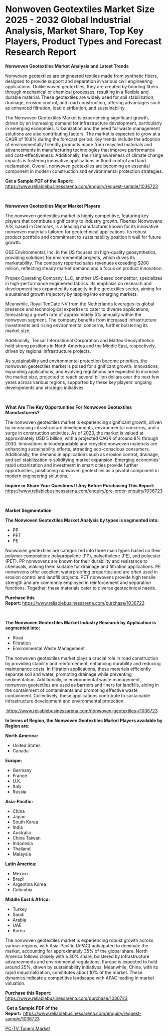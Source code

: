 <p><h1>Nonwoven Geotextiles Market Size 2025 - 2032 Global Industrial Analysis, Market Share, Top Key Players, Product Types and Forecast Research Report</h1></p><p><strong>Nonwoven Geotextiles Market Analysis and Latest Trends</strong></p>
<p><p>Nonwoven geotextiles are engineered textiles made from synthetic fibers, designed to provide support and separation in various civil engineering applications. Unlike woven geotextiles, they are created by bonding fibers through mechanical or chemical processes, resulting in a flexible and durable material. These geotextiles are widely used for soil stabilization, drainage, erosion control, and road construction, offering advantages such as enhanced filtration, load distribution, and sustainability.</p><p>The Nonwoven Geotextiles Market is experiencing significant growth, driven by an increasing demand for infrastructure development, particularly in emerging economies. Urbanization and the need for waste management solutions are also contributing factors. The market is expected to grow at a CAGR of 10.8% during the forecast period. Key trends include the adoption of environmentally friendly products made from recycled materials and advancements in manufacturing technologies that improve performance and cost-effectiveness. Additionally, the rising awareness of climate change impacts is fostering innovative applications in flood control and land reclamation. Overall, nonwoven geotextiles are becoming an essential component in modern construction and environmental protection strategies.</p></p>
<p><strong>Get a Sample PDF of the Report:&nbsp;</strong> <a href="https://www.reliablebusinessarena.com/enquiry/request-sample/1036723?utm_campaign=2527&utm_medium=2&utm_source=Github&utm_content=ia&utm_term=21032025&utm_id=nonwoven-geotextiles">https://www.reliablebusinessarena.com/enquiry/request-sample/1036723</a></p>
<p>&nbsp;</p>
<p><strong>Nonwoven Geotextiles Major Market Players</strong></p>
<p><p>The nonwoven geotextiles market is highly competitive, featuring key players that contribute significantly to industry growth. Fibertex Nonwovens A/S, based in Denmark, is a leading manufacturer known for its innovative nonwoven materials tailored for geotechnical applications. Its robust product portfolio and commitment to sustainability position it well for future growth.</p><p>GSE Environmental, Inc. in the US focuses on high-quality geosynthetics, providing solutions for environmental projects, which drives its marketability. The company reported sales revenues exceeding $200 million, reflecting steady market demand and a focus on product innovation.</p><p>Propex Operating Company, LLC, another US-based competitor, specializes in high-performance engineered fabrics. Its emphasis on research and development has expanded its capacity in the geotextiles sector, aiming for a sustained growth trajectory by tapping into emerging markets.</p><p>Meanwhile, Royal TenCate NV from the Netherlands leverages its global presence and technological expertise to cater to diverse applications, forecasting a growth rate of approximately 5% annually within the nonwoven segment. The company benefits from increased infrastructure investments and rising environmental concerns, further bolstering its market size.</p><p>Additionally, Tensar International Corporation and Mattex Geosynthetics hold strong positions in North America and the Middle East, respectively, driven by regional infrastructure projects.</p><p>As sustainability and environmental protection become priorities, the nonwoven geotextiles market is poised for significant growth. Innovations, expanding applications, and evolving regulations are expected to increase the market size, projected to reach several billion dollars over the next few years across various regions, supported by these key players’ ongoing developments and strategic initiatives.</p></p>
<p>&nbsp;</p>
<p><strong>What Are The Key Opportunities For Nonwoven Geotextiles Manufacturers?</strong></p>
<p><p>The nonwoven geotextiles market is experiencing significant growth, driven by increasing infrastructure developments, environmental concerns, and a surge in construction activities. As of 2023, the market is valued at approximately USD 5 billion, with a projected CAGR of around 8% through 2030. Innovations in biodegradable and recycled nonwoven materials are enhancing sustainability efforts, attracting eco-conscious consumers. Additionally, the demand in applications such as erosion control, drainage, and soil stabilization is solidifying market expansion. Emerging economies' rapid urbanization and investment in smart cities provide further opportunities, positioning nonwoven geotextiles as a pivotal component in modern engineering solutions.</p></p>
<p><strong>Inquire or Share Your Questions If Any Before Purchasing This Report:</strong> <a href="https://www.reliablebusinessarena.com/enquiry/pre-order-enquiry/1036723?utm_campaign=2527&utm_medium=2&utm_source=Github&utm_content=ia&utm_term=21032025&utm_id=nonwoven-geotextiles">https://www.reliablebusinessarena.com/enquiry/pre-order-enquiry/1036723</a></p>
<p>&nbsp;</p>
<p><strong>Market Segmentation</strong></p>
<p><strong>The Nonwoven Geotextiles Market Analysis by types is segmented into:</strong></p>
<p><ul><li>PP</li><li>PET</li><li>PE</li></ul></p>
<p><p>Nonwoven geotextiles are categorized into three main types based on their polymer composition: polypropylene (PP), polyethylene (PE), and polyester (PET). PP nonwovens are known for their durability and resistance to chemicals, making them suitable for drainage and filtration applications. PE nonwovens offer excellent waterproofing properties and are often used in erosion control and landfill projects. PET nonwovens provide high tensile strength and are commonly employed in reinforcement and separation functions. Together, these materials cater to diverse geotechnical needs.</p></p>
<p><strong>Purchase this Report:&nbsp;</strong><a href="https://www.reliablebusinessarena.com/purchase/1036723?utm_campaign=2527&utm_medium=2&utm_source=Github&utm_content=ia&utm_term=21032025&utm_id=nonwoven-geotextiles">https://www.reliablebusinessarena.com/purchase/1036723</a></p>
<p>&nbsp;</p>
<p><strong>The Nonwoven Geotextiles Market Industry Research by Application is segmented into:</strong></p>
<p><ul><li>Road</li><li>Filtration</li><li>Environmental Waste Management</li></ul></p>
<p><p>The nonwoven geotextiles market plays a crucial role in road construction by providing stability and reinforcement, enhancing durability and reducing maintenance costs. In filtration applications, these materials efficiently separate soil and water, promoting drainage while preventing sedimentation. Additionally, in environmental waste management, nonwoven geotextiles are used as barriers and liners for landfills, aiding in the containment of contaminants and promoting effective waste containment. Collectively, these applications contribute to sustainable infrastructure development and environmental protection.</p></p>
<p><a href="https://www.reliablebusinessarena.com/nonwoven-geotextiles-r1036723?utm_campaign=2527&utm_medium=2&utm_source=Github&utm_content=ia&utm_term=21032025&utm_id=nonwoven-geotextiles">&nbsp;https://www.reliablebusinessarena.com/nonwoven-geotextiles-r1036723</a></p>
<p><strong>In terms of Region, the Nonwoven Geotextiles Market Players available by Region are:</strong></p>
<p>
    <p> <strong> North America: </strong>
        <ul>
            <li>United States</li>
            <li>Canada</li>
        </ul>
        </p> 
    <p> <strong> Europe: </strong>
        <ul>
            <li>Germany</li>
            <li>France</li>
            <li>U.K.</li>
            <li>Italy</li>
            <li>Russia</li>
        </ul>
        </p> 
    <p> <strong> Asia-Pacific: </strong>
        <ul>
            <li>China</li>
            <li>Japan</li>
            <li>South Korea</li>
            <li>India</li>
            <li>Australia</li>
            <li>China Taiwan</li>
            <li>Indonesia</li>
            <li>Thailand</li>
            <li>Malaysia</li>
        </ul>
        </p> 
    <p> <strong> Latin America: </strong>
        <ul>
            <li>Mexico</li>
            <li>Brazil</li>
            <li>Argentina Korea</li>
            <li>Colombia</li>
        </ul>
        </p> 
    <p> <strong> Middle East & Africa: </strong>
        <ul>
            <li>Turkey</li>
            <li>Saudi</li>
            <li>Arabia</li>
            <li>UAE</li>
            <li>Korea</li>
        </ul>
    </p>
    </p>
<p><p>The nonwoven geotextiles market is experiencing robust growth across various regions, with Asia-Pacific (APAC) anticipated to dominate the market, accounting for approximately 35% of the global share. North America follows closely with a 30% share, bolstered by infrastructure advancements and environmental regulations. Europe is expected to hold around 25%, driven by sustainability initiatives. Meanwhile, China, with its rapid industrialization, constitutes about 10% of the market. These dynamics indicate a competitive landscape with APAC leading in market valuation.</p></p>
<p><strong>Purchase this Report: </strong><a href="https://www.reliablebusinessarena.com/purchase/1036723?utm_campaign=2527&utm_medium=2&utm_source=Github&utm_content=ia&utm_term=21032025&utm_id=nonwoven-geotextiles">https://www.reliablebusinessarena.com/purchase/1036723</a></p>
<p>&nbsp;<strong>Get a Sample PDF of the Report:&nbsp;&nbsp;</strong><a href="https://www.reliablebusinessarena.com/enquiry/request-sample/1036723?utm_campaign=2527&utm_medium=2&utm_source=Github&utm_content=ia&utm_term=21032025&utm_id=nonwoven-geotextiles">https://www.reliablebusinessarena.com/enquiry/request-sample/1036723</a></p>
<p><strong></strong></p>
<p><p><a href="https://github.com/raeezkenedz/Market-Research-Report-List-1/blob/main/pc-tv-tuners-market.md?utm_campaign=2527&utm_medium=2&utm_source=Github&utm_content=ia&utm_term=21032025&utm_id=nonwoven-geotextiles">PC-TV Tuners Market</a></p></p>